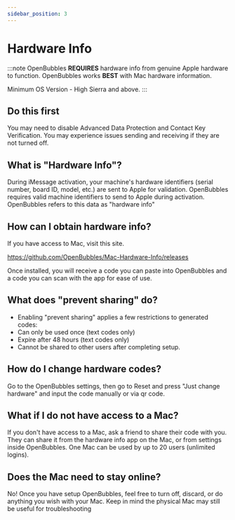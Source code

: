 ```yaml
---
sidebar_position: 3
---
```

# Hardware Info
:::note
OpenBubbles **REQUIRES** hardware info from genuine Apple hardware to function. OpenBubbles works **BEST** with Mac hardware information.

Minimum OS Version - High Sierra and above.
:::

## Do this first
You may need to disable Advanced Data Protection and Contact Key Verification. You may experience issues sending and receiving if they are not turned off.

## What is "Hardware Info"?
During iMessage activation, your machine's hardware identifiers (serial number, board ID, model, etc.) are sent to Apple for validation. 
OpenBubbles requires valid machine identifiers to send to Apple during activation. OpenBubbles refers to this data as "hardware info"

## How can I obtain hardware info?
If you have access to Mac, visit this site.

https://github.com/OpenBubbles/Mac-Hardware-Info/releases

Once installed, you will receive a code you can paste into OpenBubbles and a code you can scan with the app for ease of use.

## What does "prevent sharing" do?

* Enabling "prevent sharing" applies a few restrictions to generated codes:
* Can only be used once (text codes only)
* Expire after 48 hours (text codes only)
* Cannot be shared to other users after completing setup.

## How do I change hardware codes?
Go to the OpenBubbles settings, then go to Reset and press "Just change hardware" and input the code manually or via qr code.

## What if I do not have access to a Mac?

If you don't have access to a Mac, ask a friend to share their code with you. They can share it from the hardware info app on the Mac, or from settings inside OpenBubbles. One Mac can be used by up to 20 users (unlimited logins).

## Does the Mac need to stay online?&#x20;

No! Once you have setup OpenBubbles, feel free to turn off, discard, or do anything you wish with your Mac.
Keep in mind the physical Mac may still be useful for troubleshooting

